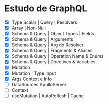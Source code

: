 # Estudo de GraphQL

- [x] Type Scalar | Query | Resolvers
- [x] Array | Non-Null
- [x] Schema & Query | Object Types | Fields
- [x] Schema & Query | Arguments
- [x] Schema & Query | Arg do Resolver
- [x] Schema & Query | Fragments & Aliases
- [x] Schema & Query | Operation Name & Enums
- [x] Schema & Query | Directives & Variables
- [x] Mutation
- [x] Mutation | Type Input
- [x] Args Context e Info
- [ ] DataSources ApolloServer
- [ ] Context
- [ ] useMutation | AutoReflesh | Cache
